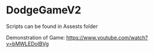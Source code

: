 # DodgeGameV2

Scripts can be found in Assests folder

Demonstration of Game: https://www.youtube.com/watch?v=bMWLEDoIBVg
